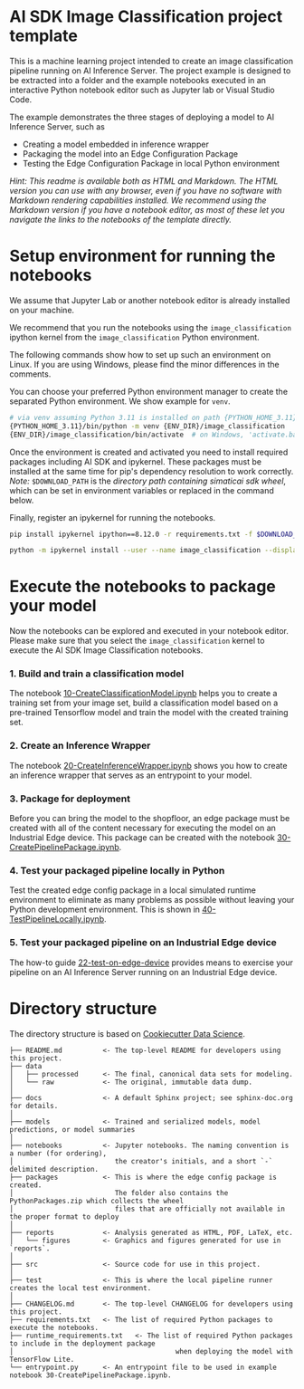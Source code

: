 <!--
SPDX-FileCopyrightText: Copyright (C) Siemens AG 2021. All Rights Reserved.

SPDX-License-Identifier: MIT
-->

# AI SDK Image Classification project template

This is a machine learning project intended to create an image classification pipeline running on AI Inference Server.
The project example is designed to be extracted into a folder and the example notebooks executed in an interactive Python notebook editor such as Jupyter lab or Visual Studio Code.

The example demonstrates the three stages of deploying a model to AI Inference Server, such as

- Creating a model embedded in inference wrapper
- Packaging the model into an Edge Configuration Package
- Testing the Edge Configuration Package in local Python environment

_Hint: This readme is available both as HTML and Markdown. The HTML version you can use with any browser, even if you have no software with Markdown rendering capabilities installed. We recommend using the Markdown version if you have a notebook editor, as most of these let you navigate the links to the notebooks of the template directly._

# Setup environment for running the notebooks

We assume that Jupyter Lab or another notebook editor is already installed on your machine.

We recommend that you run the notebooks using the `image_classification` ipython kernel from the `image_classification` Python environment.

The following commands show how to set up such an environment on Linux.
If you are using Windows, please find the minor differences in the comments.

You can choose your preferred Python environment manager to create the separated Python environment.
We show example for `venv`.

```bash
# via venv assuming Python 3.11 is installed on path {PYTHON_HOME_3.11}
{PYTHON_HOME_3.11}/bin/python -m venv {ENV_DIR}/image_classification
{ENV_DIR}/image_classification/bin/activate  # on Windows, 'activate.bat' can be found in folder 'Scripts' instead of 'bin'

```

Once the environment is created and activated you need to install required packages including AI SDK and ipykernel.
These packages must be installed at the same time for pip's dependency resolution to work correctly.
_Note:_ `$DOWNLOAD_PATH` is the _directory path containing simaticai sdk wheel_, which can be set in environment variables or replaced in the command below.

Finally, register an ipykernel for running the notebooks.

```bash
pip install ipykernel ipython==8.12.0 -r requirements.txt -f $DOWNLOAD_PATH

python -m ipykernel install --user --name image_classification --display-name "Python (image_classification)"
```

# Execute the notebooks to package your model

Now the notebooks can be explored and executed in your notebook editor.
Please make sure that you select the `image_classification` kernel to execute the AI SDK Image Classification notebooks.

### 1. Build and train a classification model

The notebook [10-CreateClassificationModel.ipynb](notebooks/10-CreateClassificationModel.ipynb) helps you to create a training set from your image set, build a classification model based on a pre-trained Tensorflow model and train the model with the created training set.

### 2. Create an Inference Wrapper

The notebook [20-CreateInferenceWrapper.ipynb](notebooks/20-CreateInferenceWrapper.ipynb) shows you how to create an inference wrapper that serves as an entrypoint to your model.

### 3. Package for deployment

Before you can bring the model to the shopfloor, an edge package must be created with all of the content necessary for executing the model on an Industrial Edge device.
This package can be created with the notebook [30-CreatePipelinePackage.ipynb](notebooks/30-CreatePipelinePackage.ipynb).

### 4. Test your packaged pipeline locally in Python

Test the created edge config package in a local simulated runtime environment to eliminate as many problems as possible without leaving your Python development environment. This is shown in [40-TestPipelineLocally.ipynb](notebooks/40-TestPipelineLocally.ipynb).

### 5. Test your packaged pipeline on an Industrial Edge device

The how-to guide [22-test-on-edge-device](../../howto-guides/22-test-on-edge-device.md) provides means to exercise your pipeline on an AI Inference Server running on an Industrial Edge device.

# Directory structure

The directory structure is based on [Cookiecutter Data Science](https://drivendata.github.io/cookiecutter-data-science/).

```text
├── README.md          <- The top-level README for developers using this project.
├── data
│   ├── processed      <- The final, canonical data sets for modeling.
│   └── raw            <- The original, immutable data dump.
│
├── docs               <- A default Sphinx project; see sphinx-doc.org for details.
│
├── models             <- Trained and serialized models, model predictions, or model summaries
│
├── notebooks          <- Jupyter notebooks. The naming convention is a number (for ordering),
│                         the creator's initials, and a short `-` delimited description.
├── packages           <- This is where the edge config package is created.
│                         The folder also contains the PythonPackages.zip which collects the wheel
│                         files that are officially not available in the proper format to deploy
│
├── reports            <- Analysis generated as HTML, PDF, LaTeX, etc.
│   └── figures        <- Graphics and figures generated for use in `reports`.
│
├── src                <- Source code for use in this project.
│
├── test               <- This is where the local pipeline runner creates the local test environment.
│
├── CHANGELOG.md       <- The top-level CHANGELOG for developers using this project.
├── requirements.txt   <- The list of required Python packages to execute the notebooks.
├── runtime_requirements.txt   <- The list of required Python packages to include in the deployment package
│                                        when deploying the model with TensorFlow Lite.
└── entrypoint.py      <- An entrypoint file to be used in example notebook 30-CreatePipelinePackage.ipynb.
```

